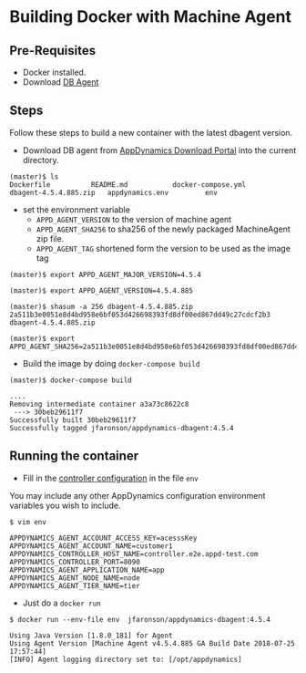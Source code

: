 # Building Docker with Machine Agent

## Pre-Requisites

- Docker installed.
- Download [DB Agent](https://download.appdynamics.com/download/#version=&apm=db&os=linux)


## Steps

Follow these steps to build a new container with the latest dbagent version.

- Download DB agent from [AppDynamics Download Portal](https://download.appdynamics.com/download/#version=&apm=db&os=linux) into the current directory. 

```
(master)$ ls
Dockerfile			README.md			docker-compose.yml
dbagent-4.5.4.885.zip	appdynamics.env			env

```

- set the environment variable 
  -  `APPD_AGENT_VERSION` to the version of machine agent 
  -  `APPD_AGENT_SHA256` to sha256 of the newly packaged MachineAgent zip file.
  -  `APPD_AGENT_TAG` shortened form the version to be used as the image tag
  
```
(master)$ export APPD_AGENT_MAJOR_VERSION=4.5.4

(master)$ export APPD_AGENT_VERSION=4.5.4.885

(master)$ shasum -a 256 dbagent-4.5.4.885.zip 
2a511b3e0051e8d4bd958e6bf053d426698393fd8df00ed867dd49c27cdcf2b3  dbagent-4.5.4.885.zip

(master)$ export APPD_AGENT_SHA256=2a511b3e0051e8d4bd958e6bf053d426698393fd8df00ed867dd49c27cdcf2b3

```

- Build the image by doing `docker-compose build`

```
(master)$ docker-compose build

....
Removing intermediate container a3a73c8622c8
 ---> 30beb29611f7
Successfully built 30beb29611f7
Successfully tagged jfaronson/appdynamics-dbagent:4.5.4

```


## Running the container

- Fill in the [controller configuration](https://docs.appdynamics.com/display/PRO45/Standalone+Machine+Agent+Configuration+Properties) in the file `env`

You may include any other AppDynamics configuration environment variables you wish to include.  


```
$ vim env 

APPDYNAMICS_AGENT_ACCOUNT_ACCESS_KEY=acesssKey
APPDYNAMICS_AGENT_ACCOUNT_NAME=customer1
APPDYNAMICS_CONTROLLER_HOST_NAME=controller.e2e.appd-test.com
APPDYNAMICS_CONTROLLER_PORT=8090
APPDYNAMICS_AGENT_APPLICATION_NAME=app
APPDYNAMICS_AGENT_NODE_NAME=node
APPDYNAMICS_AGENT_TIER_NAME=tier

```



- Just do a `docker run`

```
$ docker run --env-file env  jfaronson/appdynamics-dbagent:4.5.4 

Using Java Version [1.8.0_181] for Agent
Using Agent Version [Machine Agent v4.5.4.885 GA Build Date 2018-07-25 17:57:44]
[INFO] Agent logging directory set to: [/opt/appdynamics]

```
